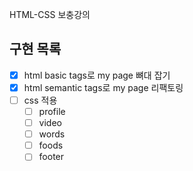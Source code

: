 HTML-CSS 보충강의

## 구현 목록
- [x] html basic tags로 my page 뼈대 잡기
- [x] html semantic tags로 my page 리팩토링
- [ ] css 적용
  - [ ] profile 
  - [ ] video
  - [ ] words
  - [ ] foods
  - [ ] footer